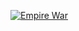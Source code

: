 [![Empire War](https://github.com/EmpireWar/.github/blob/main/profile/banner.png?raw=true)](https://empirewar.org/)
